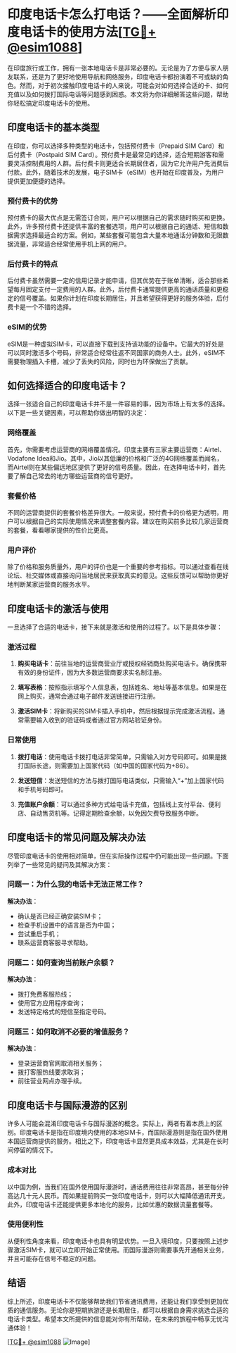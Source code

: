 # 印度电话卡怎么打电话？——全面解析印度电话卡的使用方法[[TG💪+ @esim1088](https://t.me/s/esim1088)]

在印度旅行或工作，拥有一张本地电话卡是非常必要的。无论是为了方便与家人朋友联系，还是为了更好地使用导航和网络服务，印度电话卡都扮演着不可或缺的角色。然而，对于初次接触印度电话卡的人来说，可能会对如何选择合适的卡、如何充值以及如何拨打国际电话等问题感到困惑。本文将为你详细解答这些问题，帮助你轻松搞定印度电话卡的使用。

## 印度电话卡的基本类型

在印度，你可以选择多种类型的电话卡，包括预付费卡（Prepaid SIM Card）和后付费卡（Postpaid SIM Card）。预付费卡是最常见的选择，适合短期游客和需要灵活控制费用的人群。后付费卡则更适合长期居住者，因为它允许用户先消费后付款。此外，随着技术的发展，电子SIM卡（eSIM）也开始在印度普及，为用户提供更加便捷的选择。

### 预付费卡的优势

预付费卡的最大优点是无需签订合同，用户可以根据自己的需求随时购买和更换。此外，许多预付费卡还提供丰富的套餐选项，用户可以根据自己的通话、短信和数据需求选择最适合的方案。例如，某些套餐可能包含大量本地通话分钟数和无限数据流量，非常适合经常使用手机上网的用户。

### 后付费卡的特点

后付费卡虽然需要一定的信用记录才能申请，但其优势在于账单清晰，适合那些希望每月固定支付一定费用的人群。此外，后付费卡通常提供更高的通话质量和更稳定的信号覆盖。如果你计划在印度长期居住，并且希望获得更好的服务体验，后付费卡是一个不错的选择。

### eSIM的优势

eSIM是一种虚拟SIM卡，可以直接下载到支持该功能的设备中。它最大的好处是可以同时激活多个号码，非常适合经常往返不同国家的商务人士。此外，eSIM不需要物理插入卡槽，减少了丢失的风险，同时也为环保做出了贡献。

## 如何选择适合的印度电话卡？

选择一张适合自己的印度电话卡并不是一件容易的事，因为市场上有太多的选择。以下是一些关键因素，可以帮助你做出明智的决定：

### 网络覆盖

首先，你需要考虑运营商的网络覆盖情况。印度主要有三家主要运营商：Airtel、Vodafone Idea和Jio。其中，Jio以其低廉的价格和广泛的4G网络覆盖而闻名，而Airtel则在某些偏远地区提供了更好的信号质量。因此，在选择电话卡时，首先要了解自己常去的地方哪些运营商的信号更好。

### 套餐价格

不同的运营商提供的套餐价格差异很大。一般来说，预付费卡的价格更为透明，用户可以根据自己的实际使用情况来调整套餐内容。建议在购买前多比较几家运营商的套餐，看看哪家提供的性价比更高。

### 用户评价

除了价格和服务质量外，用户的评价也是一个重要的参考指标。可以通过查看在线论坛、社交媒体或直接询问当地居民来获取真实的意见。这些反馈可以帮助你更好地判断某家运营商的服务水平。

## 印度电话卡的激活与使用

一旦选择了合适的电话卡，接下来就是激活和使用的过程了。以下是具体步骤：

### 激活过程

1. **购买电话卡**：前往当地的运营商营业厅或授权经销商处购买电话卡。确保携带有效的身份证件，因为大多数运营商要求实名制注册。
   
2. **填写表格**：按照指示填写个人信息表，包括姓名、地址等基本信息。如果是在网上购买，通常会通过电子邮件发送链接进行注册。

3. **激活SIM卡**：将新购买的SIM卡插入手机中，然后根据提示完成激活流程。通常需要输入收到的验证码或者通过官方网站验证身份。

### 日常使用

1. **拨打电话**：使用电话卡拨打电话非常简单，只需输入对方号码即可。如果是拨打国际长途，则需要加上国家代码（如中国的国家代码为+86）。

2. **发送短信**：发送短信的方法与拨打国际电话类似，只需输入“+”加上国家代码和手机号码即可。

3. **充值账户余额**：可以通过多种方式给电话卡充值，包括线上支付平台、便利店、自动售货机等。记得定期检查余额，以免因欠费导致服务中断。

## 印度电话卡的常见问题及解决办法

尽管印度电话卡的使用相对简单，但在实际操作过程中仍可能出现一些问题。下面列举了一些常见的疑问及其解决方案：

### 问题一：为什么我的电话卡无法正常工作？

**解决办法**：
- 确认是否已经正确安装SIM卡；
- 检查手机设置中的语言是否为中国；
- 尝试重启手机；
- 联系运营商客服寻求帮助。

### 问题二：如何查询当前账户余额？

**解决办法**：
- 拨打免费客服热线；
- 使用官方应用程序查询；
- 发送特定格式的短信至指定号码。

### 问题三：如何取消不必要的增值服务？

**解决办法**：
- 登录运营商官网取消相关服务；
- 拨打客服热线要求取消；
- 前往营业网点办理手续。

## 印度电话卡与国际漫游的区别

许多人可能会混淆印度电话卡与国际漫游的概念。实际上，两者有着本质上的区别。印度电话卡是指在印度境内使用的本地SIM卡，而国际漫游则是指在国外使用本国运营商提供的服务。相比之下，印度电话卡显然更具成本效益，尤其是在长时间停留的情况下。

### 成本对比

以中国为例，当我们在国外使用国际漫游时，通话费用往往非常高昂，甚至每分钟高达几十元人民币。而如果提前购买一张印度电话卡，则可以大幅降低通讯开支。此外，印度电话卡还能提供更多本地化的服务，比如优惠的数据流量套餐等。

### 使用便利性

从便利性角度来看，印度电话卡也具有明显优势。一旦入境印度，只要按照上述步骤激活SIM卡，就可以立即开始正常使用。而国际漫游则需要事先开通相关业务，并且可能存在信号不稳定的问题。

## 结语

综上所述，印度电话卡不仅能够帮助我们节省通讯费用，还能让我们享受到更加优质的通信服务。无论你是短期旅游还是长期居住，都可以根据自身需求挑选合适的电话卡类型。希望本文所提供的信息能对你有所帮助，在未来的旅程中畅享无忧沟通体验！

[[TG💪+ @esim1088](https://t.me/s/esim1088) ![Image](https://i.postimg.cc/4NQfJmqS/Snipaste-2025-05-13-00-14-12.png)]